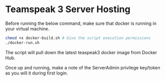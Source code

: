 # Teamspeak 3 Server Hosting

Before running the below command, make sure that docker is running in your virtual machine.

```bash
chmod +x docker-build.sh # Give the script execution permissions
./docker-run.sh
```

The script will pull down the latest teaspeak3 docker image from Docker Hub.

Once up and running, make a note of the ServerAdmin privilege key/token as you will it during first login.
